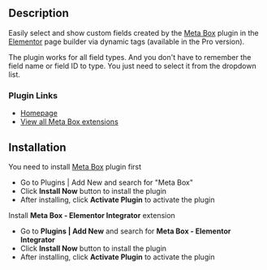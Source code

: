 ## Description

Easily select and show custom fields created by the [Meta Box](https://metabox.io) plugin in the [Elementor](https://elementor.com) page builder via dynamic tags (available in the Pro version).

The plugin works for all field types. And you don't have to remember the field name or field ID to type. You just need to select it from the dropdown list.

### Plugin Links

- [Homepage](https://metabox.io/plugins/mb-elementor-integrator/)
- [View all Meta Box extensions](https://metabox.io/plugins/)

## Installation

You need to install [Meta Box](https://metabox.io) plugin first

- Go to Plugins | Add New and search for "Meta Box"
- Click **Install Now** button to install the plugin
- After installing, click **Activate Plugin** to activate the plugin

Install **Meta Box - Elementor Integrator** extension

- Go to **Plugins | Add New** and search for **Meta Box - Elementor Integrator**
- Click **Install Now** button to install the plugin
- After installing, click **Activate Plugin** to activate the plugin
